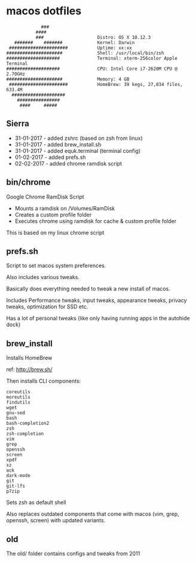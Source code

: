 # macos dotfiles


                 ###
               ####
               ###                    Distro: OS X 10.12.3
       #######    #######             Kernel: Darwin
     ######################           Uptime: xx:xx
    #####################             Shell: /usr/local/bin/zsh
    ####################              Terminal: xterm-256color Apple Terminal
    ####################              CPU: Intel Core i7-2620M CPU @ 2.70GHz
    #####################             Memory: 4 GB
     ######################           HomeBrew: 39 kegs, 27,034 files, 633.4M
      ####################
        ################
         ####     #####

## Sierra

* 31-01-2017 - added zshrc (based on zsh from linux)
* 31-01-2017 - added brew_install.sh
* 31-01-2017 - added equk.terminal (terminal config)
* 01-02-2017 - added prefs.sh
* 02-02-2017 - added chrome ramdisk script

## bin/chrome

Google Chrome RamDisk Script

* Mounts a ramdisk on /Volumes/RamDisk
* Creates a custom profile folder
* Executes chrome using ramdisk for cache & custom profile folder

This is based on my linux chrome script

## prefs.sh

Script to set macos system preferences.

Also includes various tweaks.

Basically does everything needed to tweak a new install of macos.

Includes Performance tweaks, input tweaks, appearance tweaks, privacy tweaks, optimization for SSD etc.

Has a lot of personal tweaks (like only having running apps in the autohide dock)

## brew_install

Installs HomeBrew

ref: http://brew.sh/

Then installs CLI components:

    coreutils
    moreutils
    findutils
    wget
    gnu-sed
    bash
    bash-completion2
    zsh
    zsh-completion
    vim
    grep
    openssh
    screen
    xpdf
    xz
    ack
    dark-mode
    git
    git-lfs
    p7zip

Sets zsh as default shell

Also replaces outdated components that come with macos (vim, grep, openssh, screen) with updated variants.

## old

The old/ folder contains configs and tweaks from 2011
